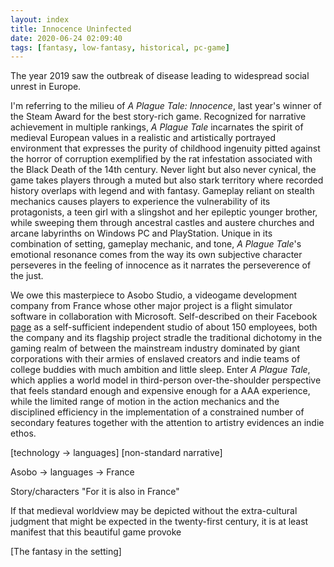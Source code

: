 ```yaml
---
layout: index
title: Innocence Uninfected
date: 2020-06-24 02:09:40
tags: [fantasy, low-fantasy, historical, pc-game]
---
```


The year 2019 saw the outbreak of disease leading to widespread social unrest in Europe.

I'm referring to the milieu of *A Plague Tale: Innocence*, last year's winner of the Steam Award for the best story-rich game. Recognized for narrative achievement in multiple rankings, *A Plague Tale* incarnates the spirit of medieval European values in a realistic and artistically portrayed environment that expresses the purity of childhood ingenuity pitted against the horror of corruption exemplified by the rat infestation associated with the Black Death of the 14th century. Never light but also never cynical, the game takes players through a muted but also stark territory where recorded history overlaps with legend and with fantasy. Gameplay reliant on stealth mechanics causes players to experience the vulnerability of its protagonists, a teen girl with a slingshot and her epileptic younger brother, while sweeping them through ancestral castles and austere churches and arcane labyrinths on Windows PC and PlayStation. Unique in its combination of setting, gameplay mechanic, and tone, *A Plague Tale*'s emotional resonance comes from the way its own subjective character perseveres in the feeling of innocence as it narrates the perseverence of the just.

We owe this masterpiece to Asobo Studio, a videogame development company from France whose other major project is a flight simulator software in collaboration with Microsoft. Self-described on their Facebook [page](https://www.facebook.com/pg/asobostudio/about/) as a self-sufficient independent studio of about 150 employees, both the company and its flagship project stradle the traditional dichotomy in the gaming realm of between the mainstream industry dominated by giant corporations with their armies of enslaved creators and indie teams of college buddies with much ambition and little sleep. Enter *A Plague Tale*, which applies a world model in third-person over-the-shoulder perspective that feels standard enough and expensive enough for a AAA experience, while the limited range of motion in the action mechanics and the disciplined efficiency in the implementation of a constrained number of secondary features together with the attention to artistry evidences an indie ethos.

[technology -> languages] [non-standard narrative]

Asobo -> languages -> France

Story/characters "For it is also in France"

 If that medieval worldview may be depicted without the extra-cultural judgment that might be expected in the twenty-first century, it is at least manifest that this beautiful game provoke


[The fantasy in the setting]
